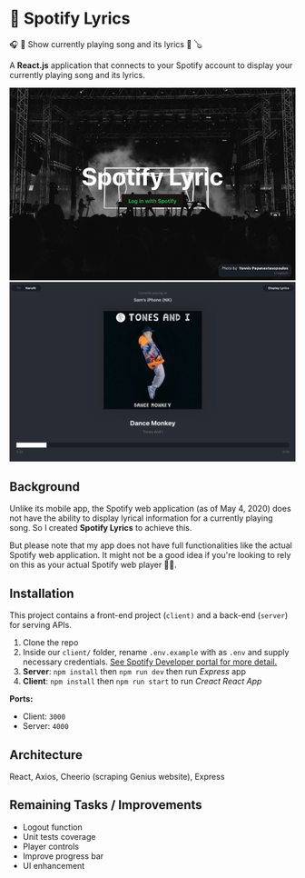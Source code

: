 # 🎤  Spotify Lyrics

🎧 🎹 Show currently playing song and its lyrics 🎸 🪕

A **React.js** application that connects to your Spotify account to display your currently playing song and its lyrics.

<img src="LoginScreen.png" alt="Login Screen" width="600" />

<img src="PlayerScreen.png" alt="Player Screen" width="600" />

## Background

Unlike its mobile app, the Spotify web application (as of May 4, 2020) does not have the ability to display lyrical information for a currently playing song. So I created **Spotify Lyrics** to achieve this.

But please note that my app does not have full functionalities like the actual Spotify web application. It might not be a good idea if you're looking to rely on this as your actual Spotify web player 🤹‍♂️.

## Installation

This project contains a front-end project (`client)` and a back-end (`server`) for serving APIs.

1. Clone the repo
2. Inside our `client/` folder, rename `.env.example` with as `.env` and supply necessary credentials. [See Spotify Developer portal for more detail.](https://developer.spotify.com/dashboard/login)
3. **Server**: `npm install` then `npm run dev` then run *Express* app
4. **Client**: `npm install` then `npm run start` to run *Creact React App*

**Ports:**

- Client: `3000`
- Server: `4000`

## Architecture

React, Axios, Cheerio (scraping Genius website), Express

## Remaining Tasks / Improvements

- Logout function
- Unit tests coverage
- Player controls
- Improve progress bar
- UI enhancement